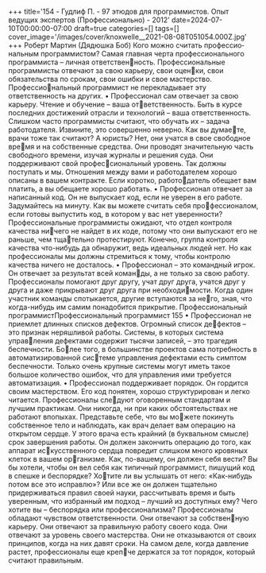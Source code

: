 +++
title='154 - Гудлиф П. - 97 этюдов для программистов. Опыт ведущих экспертов (Профессионально) - 2012'
date=2024-07-10T00:00:00-07:00
draft=true
categories=[]
tags=[]
cover_image='/images/cover/knoxwelle__2021-08-08T051054.000Z.jpg'
+++
Роберт Мартин (Дядюшка Боб)
Ко­го мож­но счи­тать про­фес­сио­наль­ным про­грам­ми­стом?
Самая главная черта профессионального программиста – личная ответственность. Профессиональные программисты отвечают за свою карьеру, свои оценки, свои обязательства по срокам, свои ошибки и свое мастерство. Профессиональный программист не перекладывает эту ответственность на других.
• Профессионал сам отвечает за свою карьеру. Чтение и обучение – ваша ответственность. Быть в курсе последних достижений отрасли и технологий – 
ваша ответственность. Слишком часто программисты считают, что обучать 
их – задача работодателя. Извините, это совершенно неверно. Как вы думаете, врачи тоже так считают? А юристы? Нет, они учатся в свое свободное время и на собственные средства. Они проводят значительную часть свободного 
времени, изучая журналы и решения суда. Они поддерживают свой профессиональный уровень. Так должны поступать и мы. Отношения между вами 
и работодателем хорошо описаны в вашем контракте. Если коротко, работодатель обещает вам платить, а вы обещаете хорошо работать.
• Профессионал отвечает за написанный код. Он не выпускает код, если не
уверен в его работе. Задумайтесь на минуту. Как вы можете считать себя профессионалом, если готовы выпустить код, в котором у вас нет уверенности? 
Профессиональные программисты ожидают, что отдел контроля качества ничего не найдет в их коде, потому что они выпускают его не раньше, чем тщательно протестируют. Конечно, группа контроля качества что-нибудь да 
обнаружит, ведь идеальных людей нет. Но как профессионалы мы должны 
стремиться к тому, чтобы контролю качества ничего не досталось.
• Профессионал – это командный игрок. Он отвечает за результат всей команды, а не только за свою работу. Профессионалы помогают друг другу, учат 
друг друга, учатся друг у друга и даже прикрывают друг друга при необходимости. Когда один участник команды спотыкается, другие вступаются за него, зная, что когда-нибудь им самим понадобится прикрытие.
Профессиональный программистПрофессиональный программист 155
• Профессионал не приемлет длинных списков дефектов. Огромный список дефектов – это признак неряшливой работы. Системы, в которых система управления дефектами содержит тысячи записей, – это трагедия беспечности. Более того, в большинстве проектов сама потребность в автоматизированной системе управления дефектами есть симптом беспечности. Только очень крупные 
системы могут иметь такое большое количество ошибок, что для управления 
ими требуется автоматизация.
• Профессионал поддерживает порядок. Он гордится своим мастерством. Его 
код понятен, хорошо структурирован и легко читается. Профессионалы следуют оговоренным стандартам и лучшим практикам. Они никогда, ни при
каких обстоятельствах не работают впопыхах. Представьте себе, что вы можете покинуть собственное тело и наблюдать, как врач делает вам операцию 
на открытом сердце. У этого врача есть крайний (в буквальном смысле) срок 
завершения работы. Он должен закончить операцию до того, как аппарат искусственного сердца повредит слишком много кровяных клеток в вашем организме. Как, по-вашему, он должен себя вести? Вы бы хотели, чтобы он вел 
себя как типичный программист, пишущий код в спешке и беспорядке? Хотите ли вы услышать от него: «Как-нибудь потом все это исправлю»? Или все 
же он должен тщательно придерживаться правил своей науки, рассчитывать 
время и быть уверенным, что избранный им подход – лучший из доступных 
ему? Чего хотите вы – беспорядка или профессионализма?
Профессионалы обладают чувством ответственности. Они отвечают за собственную карьеру. Они отвечают за правильную работу своего кода. Они отвечают за 
уровень своего мастерства. Они не отказываются от своих принципов, когда на 
них давят сроки. На самом деле, когда давление растет, профессионалы еще крепче держатся за тот порядок, который считают правильным.
